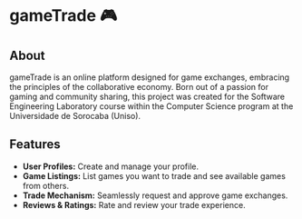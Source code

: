 # gameTrade 🎮

## About

gameTrade is an online platform designed for game exchanges, embracing the principles of the collaborative economy. Born out of a passion for gaming and community sharing, this project was created for the Software Engineering Laboratory course within the Computer Science program at the Universidade de Sorocaba (Uniso).

## Features

* **User Profiles:** Create and manage your profile.
* **Game Listings:** List games you want to trade and see available games from others.
* **Trade Mechanism:** Seamlessly request and approve game exchanges.
* **Reviews & Ratings:** Rate and review your trade experience.

